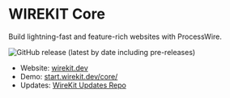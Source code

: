 # WIREKIT Core
Build lightning-fast and feature-rich websites with ProcessWire.

![GitHub release (latest by date including pre-releases)](https://img.shields.io/github/v/release/kreativan/wirekit-core?include_prereleases&label=version)

* Website: <a href="https://www.wirekit.dev" target="_blank">wirekit.dev</a>
* Demo: <a href="https://start.wirekit.dev/core/" target="_blank">start.wirekit.dev/core/</a> 
* Updates: <a href="https://github.com/kreativan/wirekit-updates" target="_blank">WireKit Updates Repo</a> 
